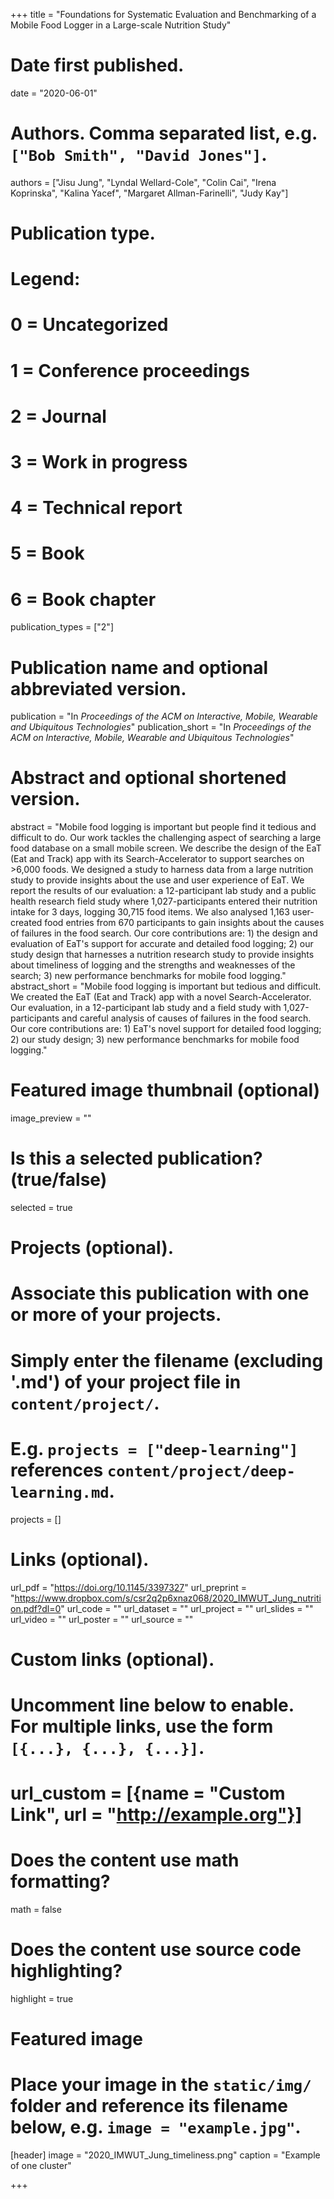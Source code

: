+++
title = "Foundations for Systematic Evaluation and Benchmarking of a Mobile Food Logger in a Large-scale Nutrition Study"

# Date first published.
date = "2020-06-01"

# Authors.  Comma separated list, e.g. `["Bob Smith", "David Jones"]`.
authors = ["Jisu Jung", "Lyndal Wellard-Cole", "Colin Cai", "Irena Koprinska", "Kalina Yacef", "Margaret Allman-Farinelli", "Judy Kay"]

# Publication type.
# Legend:
# 0 = Uncategorized
# 1 = Conference proceedings
# 2 = Journal
# 3 = Work in progress
# 4 = Technical report
# 5 = Book
# 6 = Book chapter
publication_types = ["2"]

# Publication name and optional abbreviated version.
publication = "In *Proceedings of the ACM on Interactive, Mobile, Wearable and Ubiquitous Technologies*"
publication_short = "In *Proceedings of the ACM on Interactive, Mobile, Wearable and Ubiquitous Technologies*"

# Abstract and optional shortened version.
abstract = "Mobile food logging is important but people find it tedious and difficult to do. Our work tackles the challenging aspect of searching a large food database on a small mobile screen. We describe the design of the EaT (Eat and Track) app with its Search-Accelerator to support searches on >6,000 foods. We designed a study to harness data from a large nutrition study to provide insights about the use and user experience of EaT. We report the results of our evaluation: a 12-participant lab study and a public health research field study where 1,027-participants entered their nutrition intake for 3 days, logging 30,715 food items. We also analysed 1,163 user-created food entries from 670 participants to gain insights about the causes of failures in the food search. Our core contributions are: 1) the design and evaluation of EaT's support for accurate and detailed food logging; 2) our study design that harnesses a nutrition research study to provide insights about timeliness of logging and the strengths and weaknesses of the search; 3) new performance benchmarks for mobile food logging."
abstract_short = "Mobile food logging is important but tedious and difficult. We created the EaT (Eat and Track) app with a novel Search-Accelerator. Our evaluation, in a 12-participant lab study and a field study with 1,027-participants and careful analysis of causes of failures in the food search. Our core contributions are: 1) EaT's novel support for detailed food logging; 2) our study design; 3) new performance benchmarks for mobile food logging."


# Featured image thumbnail (optional)
image_preview = ""

# Is this a selected publication? (true/false)
selected = true

# Projects (optional).
#   Associate this publication with one or more of your projects.
#   Simply enter the filename (excluding '.md') of your project file in `content/project/`.
#   E.g. `projects = ["deep-learning"]` references `content/project/deep-learning.md`.
projects = []

# Links (optional).
url_pdf = "https://doi.org/10.1145/3397327"
url_preprint = "https://www.dropbox.com/s/csr2q2p6xnaz068/2020_IMWUT_Jung_nutrition.pdf?dl=0"
url_code = ""
url_dataset = ""
url_project = ""
url_slides = ""
url_video = ""
url_poster = ""
url_source = ""

# Custom links (optional).
#   Uncomment line below to enable. For multiple links, use the form `[{...}, {...}, {...}]`.
# url_custom = [{name = "Custom Link", url = "http://example.org"}]

# Does the content use math formatting?
math = false

# Does the content use source code highlighting?
highlight = true

# Featured image
# Place your image in the `static/img/` folder and reference its filename below, e.g. `image = "example.jpg"`.
[header]
image = "2020_IMWUT_Jung_timeliness.png"
caption = "Example of one cluster"

+++

